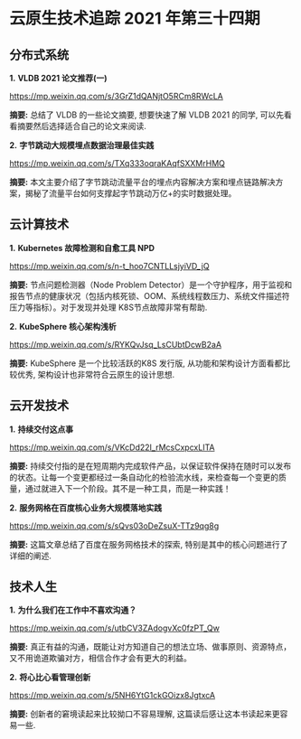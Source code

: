 # 云原生技术追踪 2021 年第三十四期

## 分布式系统

**1.** **VLDB 2021 论文推荐(一)**

https://mp.weixin.qq.com/s/3GrZ1dQANjtO5RCm8RWcLA

**摘要:** 总结了 VLDB 的一些论文摘要, 想要快速了解 VLDB 2021 的同学, 可以先看看摘要然后选择适合自己的论文来阅读.

**2.** **字节跳动大规模埋点数据治理最佳实践**

https://mp.weixin.qq.com/s/TXq333oqraKAqfSXXMrHMQ

**摘要:** 本文主要介绍了字节跳动流量平台的埋点内容解决方案和埋点链路解决方案，揭秘了流量平台如何支撑起字节跳动万亿+的实时数据处理。

## 云计算技术

**1.** **Kubernetes 故障检测和自愈工具 NPD**

https://mp.weixin.qq.com/s/n-t_hoo7CNTLLsjyiVD_jQ

**摘要:** 节点问题检测器（Node Problem Detector）是一个守护程序，用于监视和报告节点的健康状况（包括内核死锁、OOM、系统线程数压力、系统文件描述符压力等指标）。对于发现并处理 K8S节点故障非常有帮助.

**2.** **KubeSphere 核心架构浅析**

https://mp.weixin.qq.com/s/RYKQvJsq_LsCUbtDcwB2aA

**摘要:** KubeSphere 是一个比较活跃的K8S 发行版, 从功能和架构设计方面看都比较优秀, 架构设计也非常符合云原生的设计思想.

## 云开发技术

**1.** **持续交付这点事**

https://mp.weixin.qq.com/s/VKcDd22I_rMcsCxpcxLITA

**摘要:** 持续交付指的是在短周期内完成软件产品，以保证软件保持在随时可以发布的状态。让每一个变更都经过一条自动化的检验流水线，来检查每一个变更的质量，通过就进入下一个阶段。其不是一种工具，而是一种实践！

**2.** **服务网格在百度核心业务大规模落地实践**

https://mp.weixin.qq.com/s/sQvs03oDeZsuX-TTz9qg8g

**摘要:** 这篇文章总结了百度在服务网格技术的探索, 特别是其中的核心问题进行了详细的阐述.

## 技术人生

**1.** **为什么我们在工作中不喜欢沟通？**

https://mp.weixin.qq.com/s/utbCV3ZAdogvXc0fzPT_Qw

**摘要:** 真正有益的沟通，既能让对方知道自己的想法立场、做事原则、资源特点，又不用诡道欺骗对方，相信合作才会有更大的利益。

**2.** **将心比心看管理创新**

https://mp.weixin.qq.com/s/5NH6YtG1ckGOizx8JgtxcA

**摘要:** 创新者的窘境读起来比较拗口不容易理解, 这篇读后感让这本书读起来更容易一些.
